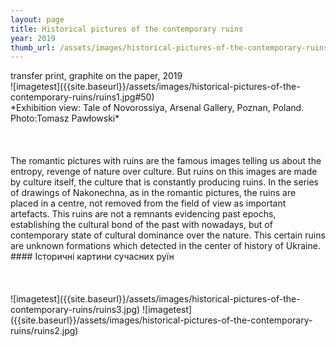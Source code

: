 ```yaml
---
layout: page
title: Historical pictures of the contemporary ruins
year: 2019
thumb_url: /assets/images/historical-pictures-of-the-contemporary-ruins/ruins3.jpg
---
```


<section markdown="1" class="EN">
transfer print, graphite on the paper, 2019
<br>
![imagetest]({{site.baseurl}}/assets/images/historical-pictures-of-the-contemporary-ruins/ruins1.jpg#50)
<br>
*Exhibition view: Tale of Novorossiya, Arsenal Gallery, Poznan, Poland. Photo:Tomasz Pawłowski*
<br><br>
<br><br>
The romantic pictures with ruins are the famous images telling us
about the entropy, revenge of nature over culture. But ruins on this
images are made by culture itself, the culture that is constantly
producing ruins.
In the series of drawings of Nakonechna, as in the romantic pictures,
the ruins are placed in a centre, not removed from the field of view
as important artefacts. This ruins are not a remnants evidencing past
epochs, establishing the cultural bond of the past with nowadays, but
of contemporary state of cultural dominance over the nature. This
certain ruins are unknown formations which detected in the center of
history of Ukraine.
</section>

<section markdown="1" class="UKR">
#### Історичні картини сучасних руїн
<br><br>
<br><br>
![imagetest]({{site.baseurl}}/assets/images/historical-pictures-of-the-contemporary-ruins/ruins3.jpg)
![imagetest]({{site.baseurl}}/assets/images/historical-pictures-of-the-contemporary-ruins/ruins2.jpg)
</section>